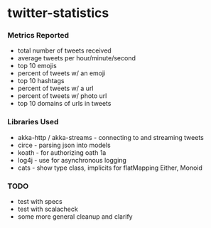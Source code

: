 twitter-statistics
==================

### Metrics Reported
- total number of tweets received
- average tweets per hour/minute/second
- top 10 emojis
- percent of tweets w/ an emoji
- top 10 hashtags
- percent of tweets w/ a url
- percent of tweets w/ photo url
- top 10 domains of urls in tweets

### Libraries Used
- akka-http / akka-streams - connecting to and streaming tweets
- circe - parsing json into models
- koath - for authorizing oath 1a
- log4j - use for asynchronous logging
- cats - show type class, implicits for flatMapping Either, Monoid

### TODO
- test with specs
- test with scalacheck
- some more general cleanup and clarify
